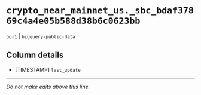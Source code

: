 # `crypto_near_mainnet_us._sbc_bdaf37869c4a4e05b588d38b6c0623bb`
`bq-1` | `bigquery-public-data`

## Column details
* [TIMESTAMP] `last_update`

-------------------------------------------------------------------------------
*Do not make edits above this line.*
